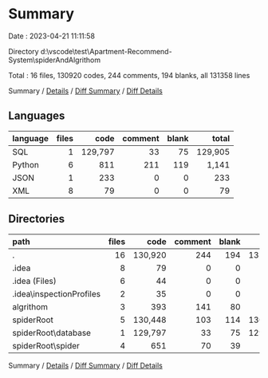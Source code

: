 # Summary

Date : 2023-04-21 11:11:58

Directory d:\\vscode\\test\\Apartment-Recommend-System\\spiderAndAlgrithom

Total : 16 files,  130920 codes, 244 comments, 194 blanks, all 131358 lines

Summary / [Details](details.md) / [Diff Summary](diff.md) / [Diff Details](diff-details.md)

## Languages
| language | files | code | comment | blank | total |
| :--- | ---: | ---: | ---: | ---: | ---: |
| SQL | 1 | 129,797 | 33 | 75 | 129,905 |
| Python | 6 | 811 | 211 | 119 | 1,141 |
| JSON | 1 | 233 | 0 | 0 | 233 |
| XML | 8 | 79 | 0 | 0 | 79 |

## Directories
| path | files | code | comment | blank | total |
| :--- | ---: | ---: | ---: | ---: | ---: |
| . | 16 | 130,920 | 244 | 194 | 131,358 |
| .idea | 8 | 79 | 0 | 0 | 79 |
| .idea (Files) | 6 | 44 | 0 | 0 | 44 |
| .idea\\inspectionProfiles | 2 | 35 | 0 | 0 | 35 |
| algrithom | 3 | 393 | 141 | 80 | 614 |
| spiderRoot | 5 | 130,448 | 103 | 114 | 130,665 |
| spiderRoot\\database | 1 | 129,797 | 33 | 75 | 129,905 |
| spiderRoot\\spider | 4 | 651 | 70 | 39 | 760 |

Summary / [Details](details.md) / [Diff Summary](diff.md) / [Diff Details](diff-details.md)